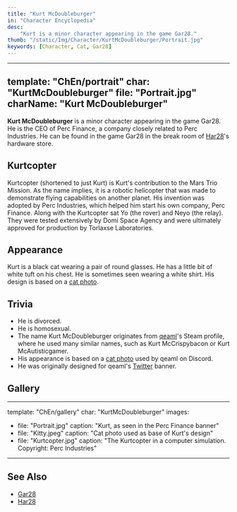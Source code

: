 ```yaml
---
title: "Kurt McDoubleburger"
in: "Character Encyclopedia"
desc:
    "Kurt is a minor character appearing in the game Gar28."
thumb: "/static/Img/Character/KurtMcDoubleburger/Portrait.jpg"
keywords: [Character, Cat, Gar28]
---
```


---
template: "ChEn/portrait"
char: "KurtMcDoubleburger"
file: "Portrait.jpg"
charName: "Kurt McDoubleburger"
---

**Kurt McDoubleburger** is a minor character appearing in the game Gar28. He is
the CEO of Perc Finance, a company closely related to Perc Industries. He can be
found in the game Gar28 in the break room of [Har28]'s hardware store.

## Kurtcopter

Kurtcopter (shortened to just Kurt) is Kurt's contribution to the Mars Trio Mission.
As the name implies, it is a robotic helicopter that was made to demonstrate flying
capabilities on another planet. His invention was adopted by Perc Industries, which
helped him start his own company, Perc Finance. Along with the Kurtcopter sat Yo
(the rover) and Neyo (the relay). They were tested extensively by Domi Space Agency
and were ultimately approved for production by Torlaxse Laboratories.

## Appearance

Kurt is a black cat wearing a pair of round glasses. He has a little bit of
white tuft on his chest. He is sometimes seen wearing a white shirt. His design
is based on a [cat photo].

## Trivia

* He is divorced.
* He is homosexual.
* The name Kurt McDoubleburger originates from [qeaml]'s Steam profile, where he
  used many similar names, such as Kurt McCrispybacon or Kurt McAutisticgamer.
* His appearance is based on a [cat photo] used by qeaml on Discord.
* He was originally designed for qeaml's [Twitter] banner.

## Gallery

---
template: "ChEn/gallery"
char: "KurtMcDoubleburger"
images:
  - file: "Portrait.jpg"
    caption: "Kurt, as seen in the Perc Finance banner"
  - file: "Kitty.jpeg"
    caption: "Cat photo used as base of Kurt's design"
  - file: "Kurtcopter.jpg"
    caption: "The Kurtcopter in a computer simulation. Copyright: Perc Industries"
---

## See Also

* [Gar28]
* [Har28]

[qeaml]: /
[cat photo]: /static/Img/Character/KurtMcDoubleburger/Kitty.jpeg
[Twitter]: https://twitter.com/qeamlbackup
[Gar28]: /character/Gar28
[Har28]: /character/Har28

